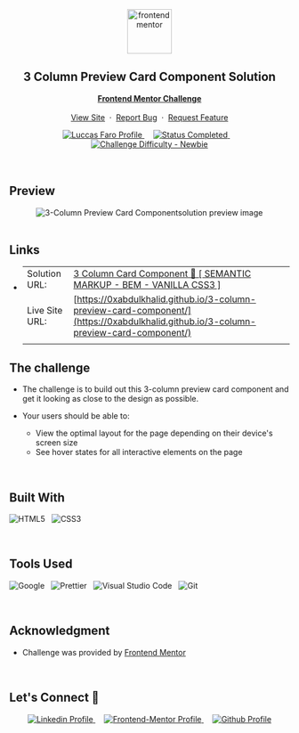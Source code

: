 <div align="center">

  <img src="https://www.frontendmentor.io/static/images/logo-mobile.svg" alt="frontendmentor" width="80">

  <h2 align="center">3 Column Preview Card Component Solution</h2>
  <p align="center">
    <a href="https://www.frontendmentor.io/challenges/3column-preview-card-component-pH92eAR2-" target="_blank"><strong>Frontend Mentor Challenge</strong></a>
    <br />
    <br />
    <a href="https://luccasfaro.github.io/3-column-preview/" target="_blank">View Site</a>
    &nbsp;·&nbsp;
    <a href="https://github.com/luccasfaro/3-column-preview/issues" target="_blank">Report Bug</a>
    &nbsp;·&nbsp;
    <a href="https://github.com/luccasfaro/3-column-preview/issues" target="_blank">Request Feature</a>
  </p>
</div>

<!-- Badges -->
<div align="center">
  <!-- Profiles -->
  <a href="https://www.frontendmentor.io/profile/luccasfaro" target="_blank">
    <img src="https://img.shields.io/badge/Profile-luccasfaro-fefefe?style=for-the-badge&logo=frontendmentor" alt="Luccas Faro Profile">
  </a> &nbsp;&nbsp;&nbsp;

  <!-- Status -->
  <a href="#">
    <img src="https://img.shields.io/badge/Status-Completed-00CE80?style=for-the-badge" alt="Status Completed">
  </a> &nbsp;&nbsp;&nbsp;

  <!-- Difficulty -->
  <a href="https://www.frontendmentor.io/challenges?difficulties=1"  target="_blank">
    <img src="https://img.shields.io/badge/Difficulty-Newbie-61BECD?style=for-the-badge&logo=frontendmentor" alt="Challenge Difficulty - Newbie">
  </a>

</div>
<br />
<br />



## **Preview**

<div align='center'>
<img src='images/' alt='3-Column Preview Card Componentsolution preview image'>
</div>


<br>

## **Links**

- |||
  | :----- | :----- |
  | Solution URL: | [3 Column Card Component 🎯 [ SEMANTIC MARKUP - BEM - VANILLA CSS3 ]](https://www.frontendmentor.io/solutions/3-column-card-component-semantic-markup-bem-vanilla-css3-2xfRorDMiR) |
  | Live Site URL: | [https://0xabdulkhalid.github.io/3-column-preview-card-component/](https://0xabdulkhalid.github.io/3-column-preview-card-component/) |
  |||


## The challenge

- The challenge is to build out this 3-column preview card component and get it looking as close to the design as possible.

- Your users should be able to: 
  - View the optimal layout for the page depending on their device's screen size
  - See hover states for all interactive elements on the page

<br>


## **Built With**

 ![HTML5](https://img.shields.io/badge/html5-%23E34F26.svg?style=for-the-badge&logo=html5&logoColor=white) &nbsp; ![CSS3](https://img.shields.io/badge/css3-%231572B6.svg?style=for-the-badge&logo=css3&logoColor=white) 


<br>

## **Tools Used**

![Google](https://img.shields.io/badge/google-DA4437?style=for-the-badge&logo=google&logoColor=white) &nbsp;  ![Prettier](https://img.shields.io/badge/prettier-1A2C34?style=for-the-badge&logo=prettier&logoColor=F7BA3E) &nbsp; ![Visual Studio Code](https://img.shields.io/badge/VS%20Code-0078d7.svg?style=for-the-badge&logo=visual-studio-code&logoColor=white) &nbsp; ![Git](https://img.shields.io/badge/Git-F05032?style=for-the-badge&logo=git&logoColor=white) &nbsp; 


<br>

## **Acknowledgment**

* Challenge was provided by [Frontend Mentor](https://www.frontendmentor.io)

<br>

## **Let's Connect 👋**

<div align=center>

  <a href="https://linkedin.com/in/0xabdulkhalid" target="_blank">
    <img src="https://img.shields.io/badge/linkedin%20Profile-%2300acee.svg?color=405DE6&style=for-the-badge&logo=linkedin&logoColor=white" alt="Linkedin Profile">
  </a>&nbsp;&nbsp;&nbsp;

  <a href="https://www.frontendmentor.io/profile/0xabdulkhalid" target="_blank">
    <img src="https://img.shields.io/badge/FEM%20Profile-f8f9f8?style=for-the-badge&logo=Frontend-Mentor&logoColor=black" alt="Frontend-Mentor Profile">
  </a> &nbsp;&nbsp;&nbsp;

  <a href="https://www.github.com/0xabdulkhalid/" target="_blank">
    <img src="https://img.shields.io/badge/Github%20Profile-131313?style=for-the-badge&logo=github&logoColor=white" alt="Github Profile">
  </a>

</div>

<br>
